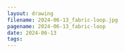 ```yaml
---
layout: drawing
filename: 2024-06-13_fabric-loop.jpg
pagename: 2024-06-13_fabric-loop
date: 2024-06-13
tags:
---
```

